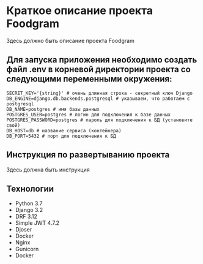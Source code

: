 # Краткое описание проекта Foodgram
Здесь должно быть описание проекта Foodgram

## Для запуска приложения необходимо создать файл .env в корневой директории проекта со следующими переменными окружения:
```
SECRET_KEY='{string}' # очень длинная строка - секретный ключ Django
DB_ENGINE=django.db.backends.postgresql # указываем, что работаем с postgresql
DB_NAME=postgres # имя базы данных
POSTGRES_USER=postgres # логин для подключения к базе данных
POSTGRES_PASSWORD=postgres # пароль для подключения к БД (установите свой)
DB_HOST=db # название сервиса (контейнера)
DB_PORT=5432 # порт для подключения к БД 
```

## Инструкция по развертыванию проекта
Здесь должна быть инструкция

## Технологии

* Python 3.7
* Django 3.2
* DRF 3.12
* Simple JWT 4.7.2
* Djoser
* Docker
* Nginx
* Gunicorn
* Docker